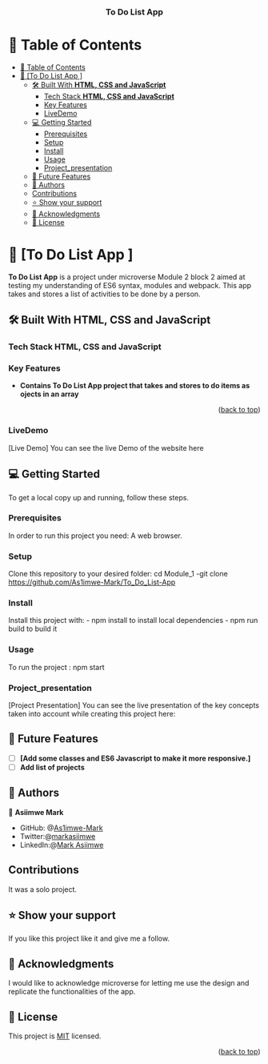 <a name="readme-top"></a>


<div align="center">
  

  <h3><b>To Do List App</b></h3>

</div>

# 📗 Table of Contents

- [📗 Table of Contents](#-table-of-contents)
- [📖 \[To Do List App \] ](#-to-do-list-app--)
  - [🛠 Built With **HTML, CSS and JavaScript**](#-built-with-html-css-and-javascript)
    - [Tech Stack **HTML, CSS and JavaScript**](#tech-stack-html-css-and-javascript)
    - [Key Features ](#key-features-)
    - [LiveDemo](#livedemo)
  - [💻 Getting Started ](#-getting-started-)
    - [Prerequisites](#prerequisites)
    - [Setup](#setup)
    - [Install](#install)
    - [Usage](#usage)
    - [Project\_presentation](#project_presentation)
  - [🔭 Future Features ](#-future-features-)
  - [👥 Authors ](#-authors-)
  - [Contributions](#contributions)
  - [⭐️ Show your support ](#️-show-your-support-)
  - [🙏 Acknowledgments ](#-acknowledgments-)
  - [📝 License ](#-license-)


# 📖 [To Do List App ] <a name="about-project"></a>
**To Do List App** is a project under microverse Module 2 block 2 aimed at testing my understanding of ES6 syntax, modules and webpack. This app takes and stores a list of activities to be done by a person.
## 🛠 Built With **HTML, CSS and JavaScript**

### Tech Stack **HTML, CSS and JavaScript**
### Key Features <a name="key-features"></a>
- **Contains To Do List App project that takes and stores to do items as ojects in an array**

<p align="right">(<a href="#readme-top">back to top</a>)</p>

### LiveDemo
[Live Demo] You can see the live Demo of the website here 

## 💻 Getting Started <a name="getting-started"></a>

To get a local copy up and running, follow these steps.

### Prerequisites

In order to run this project you need: A web browser.
### Setup

Clone this repository to your desired folder:
cd Module_1 
-git clone https://github.com/As1imwe-Mark/To_Do_List-App

### Install

Install this project with: - npm install to install local dependencies - npm run build to build it

### Usage

To run the project : npm start

### Project_presentation
[Project Presentation] You can see the live presentation of the key concepts taken into account while creating this project here: 
## 🔭 Future Features <a name="future-features"></a>

- [ ] **[Add some classes and ES6 Javascript to make it more responsive.]**
- [ ]  **Add list of projects**

## 👥 Authors <a name="authors"></a>

👤 **Asiimwe Mark**
- GitHub: @[As1imwe-Mark](https://github.com/As1imwe-Mark)
- Twitter:@[markasiimwe](https://twitter.com/MarkAsiimwe?t=fPfXM4CV3OU6gKMNB1RGDA&s=09)
- LinkedIn:@[Mark Asiimwe](https://www.linkedin.com/in/mark-asiimwe-0ab0611ab)

## Contributions

It was a solo project.

## ⭐️ Show your support <a name="support"></a>
 
If you like this project like it and give me a follow.


## 🙏 Acknowledgments <a name="acknowledgements"></a>

I would like to acknowledge microverse for letting me use the design and replicate the functionalities of the app.



## 📝 License <a name="license"></a>

This project is [MIT](./LICENSE) licensed.


<p align="right">(<a href="#readme-top">back to top</a>)</p>

